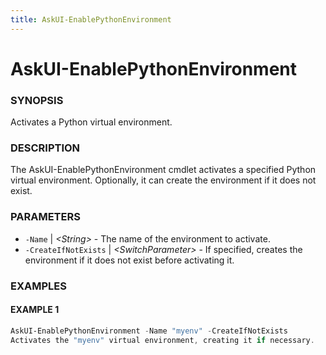 ```yaml
---
title: AskUI-EnablePythonEnvironment
---
```


# AskUI-EnablePythonEnvironment

### SYNOPSIS

Activates a Python virtual environment.

### DESCRIPTION

The AskUI-EnablePythonEnvironment cmdlet activates a specified Python virtual environment. Optionally, it can create the environment if it does not exist.

### PARAMETERS

- `-Name` | _&lt;String&gt;_ - The name of the environment to activate. 
- `-CreateIfNotExists` | _&lt;SwitchParameter&gt;_ - If specified, creates the environment if it does not exist before activating it.

### EXAMPLES

#### EXAMPLE 1

```powershell
AskUI-EnablePythonEnvironment -Name "myenv" -CreateIfNotExists
Activates the "myenv" virtual environment, creating it if necessary.
```

